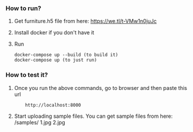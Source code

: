 ### How to run?
1. Get furniture.h5 file from here:
	https://we.tl/t-VMw1n0juJc

2. Install docker if you don't have it
3. Run
	```
	docker-compose up --build (to build it)
    docker-compose up (to just run)
	```
### How to test it?
1. Once you run the above commands, go to browser and then paste this url
	```
		http://localhost:8000
	```
2. Start uploading sample files. You can get sample files from here:
	/samples/
		1.jpg
		2.jpg


